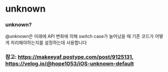 # unknown

### unknown?

@unknown은 미래에 API 변화에 의해 switch case가 늘어났을 때 기존 코드가 어떻게 처리해야하는지를 설정하는데 사용합니다

### 참고: https://makeeyaf.postype.com/post/9125131, https://velog.io/@hope1053/iOS-unknown-default
